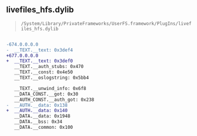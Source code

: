 ## livefiles_hfs.dylib

> `/System/Library/PrivateFrameworks/UserFS.framework/PlugIns/livefiles_hfs.dylib`

```diff

-674.0.0.0.0
-  __TEXT.__text: 0x3def4
+677.0.0.0.0
+  __TEXT.__text: 0x3def0
   __TEXT.__auth_stubs: 0x470
   __TEXT.__const: 0x4e50
   __TEXT.__oslogstring: 0x5bb4

   __TEXT.__unwind_info: 0x6f8
   __DATA_CONST.__got: 0x30
   __AUTH_CONST.__auth_got: 0x238
-  __AUTH.__data: 0x138
+  __AUTH.__data: 0x140
   __DATA.__data: 0x1948
   __DATA.__bss: 0x34
   __DATA.__common: 0x100

```
